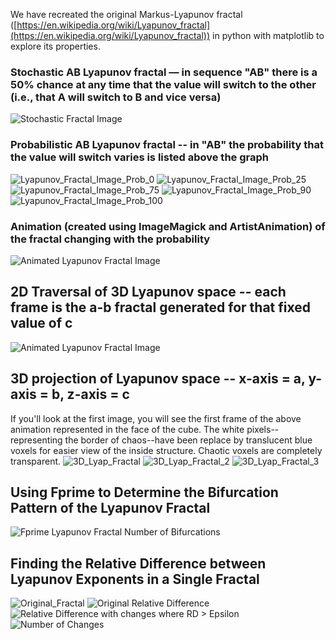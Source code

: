 We have recreated the original Markus-Lyapunov fractal ([https://en.wikipedia.org/wiki/Lyapunov_fractal](https://en.wikipedia.org/wiki/Lyapunov_fractal)) in python with matplotlib to explore its properties.

### Stochastic AB Lyapunov fractal — in sequence "AB" there is a 50% chance at any time that the value will switch to the other (i.e., that A will switch to B and vice versa)
![Stochastic Fractal Image](lyapunov_fractal_stochastic.png)

### Probabilistic AB Lyapunov fractal -- in "AB" the probability that the value will switch varies is listed above the graph
![Lyapunov_Fractal_Image_Prob_0](lyapunov_fractal_probabilistic_AB_0.png)
![Lyapunov_Fractal_Image_Prob_25](lyapunov_fractal_probabilistic_AB_25.png)
![Lyapunov_Fractal_Image_Prob_75](lyapunov_fractal_probabilistic_AB_75.png)
![Lyapunov_Fractal_Image_Prob_90](lyapunov_fractal_probabilistic_AB_90.png)
![Lyapunov_Fractal_Image_Prob_100](lyapunov_fractal_probabilistic_AB_100.png)

### Animation (created using ImageMagick and ArtistAnimation) of the fractal changing with the probability
![Animated Lyapunov Fractal Image](Prob_Lyap_Fractal_Avg.gif)

## 2D Traversal of 3D Lyapunov space -- each frame is the a-b fractal generated for that fixed value of c
![Animated Lyapunov Fractal Image](Lyap_3D_slice.gif)

## 3D projection of Lyapunov space -- x-axis = a, y-axis = b, z-axis = c
If you'll look at the first image, you will see the first frame of the above animation represented in the face of the cube. The white pixels--representing the border of chaos--have been replace by translucent blue voxels for easier view of the inside structure. Chaotic voxels are completely transparent.
![3D_Lyap_Fractal](3D_Lyapunov_Fractal.png)
![3D_Lyap_Fractal_2](3D_Lyapunov_Fractal_2.png)
![3D_Lyap_Fractal_3](3D_Lyapunov_Fractal_3.png)

## Using Fprime to Determine the Bifurcation Pattern of the Lyapunov Fractal
![Fprime Lyapunov Fractal Number of Bifurcations](Num_Bifurcations_Lyapunov_Fractal.png)

## Finding the Relative Difference between Lyapunov Exponents in a Single Fractal
![Original_Fractal](Lyapunov_Logistic_Fractal.png)
![Original Relative Difference](Relative_Difference_Fractal.png)
![Relative Difference with changes where RD > Epsilon](Relative_Difference_Fractal_Changes_Above_Epsilon.png)
![Number of Changes](Relative_Diff_Fractal_Num_Changes.png)
